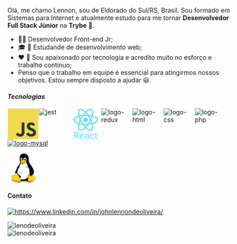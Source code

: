 
Olá, me chamo Lennon, sou de Eldorado do Sul/RS, Brasil. Sou formado em Sistemas para Internet e atualmente estudo para me tornar __Desenvolvedor Full Stack Júnior__ na __Trybe__ :rocket:.

- :man_technologist: Desenvolvedor Front-end Jr;
- :mortar_board: :notebook: Estudande de desenvolvimento web;
- :heart: :muscle: Sou apaixonado por tecnologia e acredito muito no esforço e trabalho contínuo;
- Penso que o trabalho em equipe é essencial para atingirmos nossos objetivos. Estou sempre disposto a ajudar :smiley:.

#### _Tecnologias_ ####


<a href="https://developer.mozilla.org/en-US/docs/Web/JavaScript" target="_blank"> <img src="https://raw.githubusercontent.com/devicons/devicon/master/icons/javascript/javascript-original.svg" alt="javascript" width="70" height="70" align="left" /> </a>

<a href="https://jestjs.io" target="_blank"> <img src="https://www.vectorlogo.zone/logos/jestjsio/jestjsio-icon.svg" alt="jest" width="70" height="70" align="left"/> </a>

<a href="https://reactjs.org/" target="_blank"> <img src="https://raw.githubusercontent.com/devicons/devicon/master/icons/react/react-original-wordmark.svg" alt="react" width="70" height="70" align="left"/> </a> 

<a href="https://redux.js.org" target="_blank">
<img alt="logo-redux" src="https://user-images.githubusercontent.com/21336683/107079387-8fe4ea00-67ce-11eb-9d34-a1f4a76f5784.png" width="70" height="70" align="left"/>  
</a>

<a href="https://developer.mozilla.org/pt-BR/docs/Web/HTML" target="_blank">
<img alt="logo-html" src="https://user-images.githubusercontent.com/21336683/107079628-e2260b00-67ce-11eb-9f6c-82d3bb6a2e5e.png" width="70" height="70" align="left"/>  
</a>

<a href="https://www.w3schools.com/css/" target="_blank">
<img alt="logo-css" src="https://user-images.githubusercontent.com/21336683/107079727-0681e780-67cf-11eb-97f4-3e509586aaf4.png" width="70" height="70" align="left"/>  
</a>

<a href="https://www.php.net/manual/pt_BR/intro-whatis.php" target="_blank">
<img alt="logo-php" src="https://user-images.githubusercontent.com/21336683/107077371-7ee6a980-67cb-11eb-8eb6-9042d4a9b5fe.png" width="70" height="70" align="left"/>
</a>

<a href="https://www.mysql.com" target="_blank">
<img alt="logo-mysql" src="https://user-images.githubusercontent.com/21336683/107079572-ccb0e100-67ce-11eb-8318-0710a735d047.png" width="70" height="70"/>  
</a>


<p align="left"> 
 <p>
<a href="https://www.linux.org/" target="_blank"> <img src="https://raw.githubusercontent.com/devicons/devicon/master/icons/linux/linux-original.svg" alt="linux" width="70" height="70"/> </a></p>


__Contato__
<br>
<br>
<a href="https://www.linkedin.com/in/johnlennondeoliveira/" target="blank"><img align="center" src="https://cdn.jsdelivr.net/npm/simple-icons@3.0.1/icons/linkedin.svg" alt="https://www.linkedin.com/in/johnlennondeoliveira/" height="50" width="50" /></a>


<p><img align="left" src="https://github-readme-stats.vercel.app/api?username=Lenodeoliveira&show_icons=true&theme=radical" alt="lenodeoliveira"  width="450" /></p>

<p>
<img align="left" src="https://github-readme-stats.vercel.app/api/top-langs?username=lenodeoliveira&theme=radical&show_icons=true&locale=en&layout=compact" alt="lenodeoliveira"  /></p>
